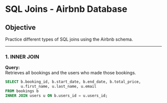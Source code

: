 # SQL Joins - Airbnb Database

## Objective
Practice different types of SQL joins using the Airbnb schema.

---

### 1. INNER JOIN
**Query:**  
Retrieves all bookings and the users who made those bookings.

```sql
SELECT b.booking_id, b.start_date, b.end_date, b.total_price, 
       u.first_name, u.last_name, u.email
FROM bookings b
INNER JOIN users u ON b.users_id = u.users_id;
